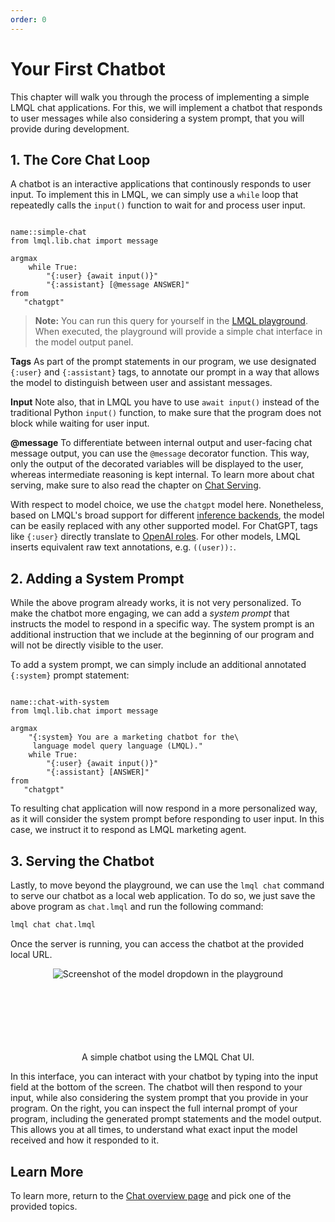 ```yaml
---
order: 0
---
```

# Your First Chatbot

This chapter will walk you through the process of implementing a simple LMQL chat applications. For this, we will implement a chatbot that responds to user messages while also considering a system prompt, that you will provide during development. 

## 1. The Core Chat Loop

A chatbot is an interactive applications that continously responds to user input. To implement this in LMQL, we can simply use a `while` loop that repeatedly calls the `input()` function to wait for and process user input. 

```{lmql}

name::simple-chat
from lmql.lib.chat import message

argmax 
    while True:
        "{:user} {await input()}"
        "{:assistant} [@message ANSWER]"
from
   "chatgpt"
```

> **Note:** You can run this query for yourself in the [LMQL playground](../../index.md). When executed, the playground will provide a simple chat interface in the model output panel.

**Tags** As part of the prompt statements in our program, we use designated `{:user}` and `{:assistant}` tags, to annotate our prompt in a way that allows the model to distinguish between user and assistant messages. 

**Input** Note also, that in LMQL you have to use `await input()` instead of the traditional Python `input()` function, to make sure that the program does not block while waiting for user input.

**@message** To differentiate between internal output and user-facing chat message output, you can use the `@message` decorator function. This way, only the output of the decorated variables will be displayed to the user, whereas intermediate reasoning is kept internal. To learn more about chat serving, make sure to also read the chapter on [Chat Serving](./serving.md).

With respect to model choice, we use the `chatgpt` model here. Nonetheless, based on LMQL's broad support for different [inference backends](../../models/index.md), the model can be easily replaced with any other supported model. For ChatGPT, tags like `{:user}` directly translate to [OpenAI roles](https://platform.openai.com/docs/guides/gpt/chat-completions-api). For other models, LMQL inserts equivalent raw text annotations, e.g. `((user)):`.

## 2. Adding a System Prompt

While the above program already works, it is not very personalized. To make the chatbot more engaging, we can add a *system prompt* that instructs the model to respond in a specific way. The system prompt is an additional instruction that we include at the beginning of our program and will not be directly visible to the user.

To add a system prompt, we can simply include an additional annotated `{:system}` prompt statement:

```{lmql}

name::chat-with-system
from lmql.lib.chat import message

argmax 
    "{:system} You are a marketing chatbot for the\
     language model query language (LMQL)."
    while True:
        "{:user} {await input()}"
        "{:assistant} [ANSWER]"
from
   "chatgpt"
```

To resulting chat application will now respond in a more personalized way, as it will consider the system prompt before responding to user input. In this case, we instruct it to respond as LMQL marketing agent. 

## 3. Serving the Chatbot

Lastly, to move beyond the playground, we can use the `lmql chat` command to serve our chatbot as a local web application. To do so, we just save the above program as `chat.lmql` and run the following command:

```bash
lmql chat chat.lmql
```

Once the server is running, you can access the chatbot at the provided local URL. 

<figure align="center" style="width: 100%; margin: auto;" alt="Screenshot of the model dropdown in the playground">
    <img style="min-height: 100pt" src="https://github.com/eth-sri/lmql/assets/17903049/334e9ab4-aab8-448d-9dc0-c53be8351e27" alt="Screenshot of the model dropdown in the playground"/>
    <figcaption>A simple chatbot using the LMQL Chat UI.</figcaption>
</figure>

In this interface, you can interact with your chatbot by typing into the input field at the bottom of the screen. The chatbot will then respond to your input, while also considering the system prompt that you provide in your program. On the right, you can inspect the full internal prompt of your program, including the generated prompt statements and the model output. This allows you at all times, to understand what exact input the model received and how it responded to it.

## Learn More

To learn more, return to the [Chat overview page](../chat.md) and pick one of the provided topics.